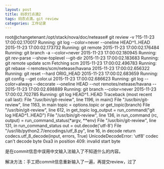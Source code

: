 ```yaml
---
layout: post
title: 码农打点滴2
tags: 码农点滴，git review
categories: 工作记录 
---
```


root@changetenant:/opt/stack/nova/doc/netease# git review -v
?15-11-23 17:00:02.170017 Running: git log --color=never --oneline HEAD^1..HEAD
2015-11-23 17:00:02.173732 Running: git remote
2015-11-23 17:00:02.176484 Running: git branch -a --color=never
2015-11-23 17:00:02.180945 Running: git rev-parse --show-toplevel --git-dir
2015-11-23 17:00:02.183683 Running: git remote update scm
Fetching scm
2015-11-23 17:00:02.496783 Running: git rebase -i remotes/scm/netease/havana
2015-11-23 17:00:02.656322 Running: git reset --hard ORIG_HEAD
2015-11-23 17:00:02.683659 Running: git config --get color.ui
2015-11-23 17:00:02.686623 Running: git log --color=always --decorate --oneline HEAD --not remotes/netease/havana --
2015-11-23 17:00:02.698889 Running: git branch --color=never
2015-11-23 17:00:02.702785 Running: git log HEAD^1..HEAD
Traceback (most recent call last):
  File "/usr/bin/git-review", line 1196, in <module>
    main()
  File "/usr/bin/git-review", line 1163, in main
    topic = options.topic or get_topic(branch)
  File "/usr/bin/git-review", line 612, in get_topic
    log_output = run_command("git log HEAD^1..HEAD")
  File "/usr/bin/git-review", line 136, in run_command
    (rc, output) = run_command_status(*argv, **env)
  File "/usr/bin/git-review", line 131, in run_command_status
    out = out.decode('utf-8')
  File "/usr/lib/python2.7/encodings/utf_8.py", line 16, in decode
    return codecs.utf_8_decode(input, errors, True)
UnicodeDecodeError: 'utf8' codec can't decode byte 0xa3 in position 409: invalid start byte

是在commit信息中误用中文输入法输入了不知道什么的内容。

解决方法：手工把commit信息重新输入了一遍，再提交review，过了




